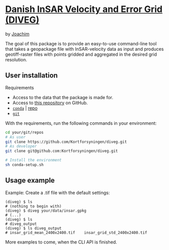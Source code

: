 # [Danish InSAR Velocity and Error Grid (DIVEG)](https://github.com/Kortforsyningen/diveg)

by [Joachim](joamo@sdfe.dk)

The goal of this package is to provide an easy-to-use command-line tool that takes a geopackage file with InSAR-velocity data as input and produces geotiff-raster files with points gridded and aggregated in the desired grid resolution.

## User installation

Requirements

*   Access to the data that the package is made for.
*   Access to [this repository](https://github.com/Kortforsyningen/diveg) on GitHub.
*   [`conda`](https://docs.conda.io/en/latest/miniconda.html) | [repo](https://repo.anaconda.com/miniconda/)
*   [`git`](https://git-scm.com/)

With the requirements, run the following commands in your environment:

```sh
cd your/git/repos
# As user
git clone https://github.com/Kortforsyningen/diveg.git
# As developer
git clone git@github.com:Kortforsyningen/diveg.git

# Install the environment
sh conda-setup.sh
```

## Usage example

Example: Create a .tif file with the default settings:

```
(diveg) $ ls
# (nothing to begin with)
(diveg) $ diveg your/data/insar.gpkg
# (...)
(diveg) $ ls
# diveg_output
(diveg) $ ls diveg_output
# insar_grid_mean_2400x2400.tif    insar_grid_std_2400x2400.tif
```

More examples to come, when the CLI API is finished.
